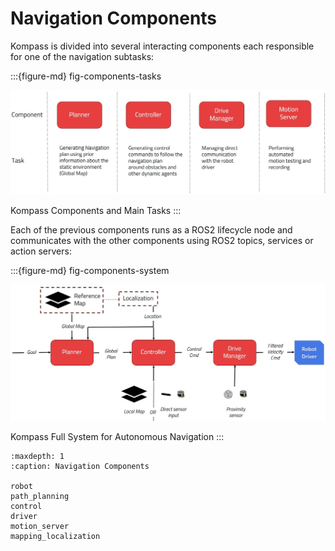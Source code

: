 # Navigation Components


Kompass is divided into several interacting components each responsible for one of the navigation subtasks:

:::{figure-md} fig-components-tasks

<img src="../_static/images/diagrams/system_components.jpg" alt="Kompass Components Tasks" width="1000px">

Kompass Components and Main Tasks
:::

Each of the previous components runs as a ROS2 lifecycle node and communicates with the other components using ROS2 topics, services or action servers:

:::{figure-md} fig-components-system

<img src="../_static/images/diagrams/system_graph.jpg" alt="Kompass Full System" width="1000px">

Kompass Full System for Autonomous Navigation
:::


```{toctree}
:maxdepth: 1
:caption: Navigation Components

robot
path_planning
control
driver
motion_server
mapping_localization
```
